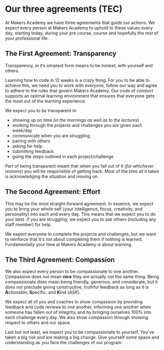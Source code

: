 # Our three agreements (TEC)

At Makers Academy we have three agreements that guide our actions. We expect every person at Makers Academy to uphold to these values every day, starting today, during your pre course, course and hopefully the rest of your professional life.

## The First Agreement: Transparency

Transparency, in it’s simplest form means to be honest; with yourself and others.

Learning how to code in 12 weeks is a crazy thing. For you to be able to achieve this, we need you to work with everyone, follow our way and agree to adhere to the rules that govern Makers Academy. Our code of conduct supports an optimal learning environment that ensures that everyone gets the most out of the learning experience. 

We expect you to be transparent in:
- showing up on time (_in the mornings as well as to the lectures_)
- working through the projects and challenges you are given each week/day
- communicate when you are struggling
- pairing with others
- asking for help
 - submitting feedback
- going the steps outlined in each project/challenge

Part of being transparent meant that when you fall out of it (_for whichever reasons_) you will be responsible of getting back. Most of the time all it takes is acknowledging the situation and moving on.

## The Second Agreement: Effort

This may be the most straight-forward agreement. In essence, we expect you to bring your whole self (your intelligence, focus, creativity, and personality) into each and every day. This means that we expect you to do your best. If you are struggling, we expect you to ask others (including any staff member) for help.

We expect everyone to complete the projects and challenges, but we want to reinforce that it's not about completing them if nothing is learned. Fundamentally your time at Makers Academy is about learning.

## The Third Agreement: Compassion

We also expect every person to be compassionate to one another. Compassion does not mean **nice** they are actually not the same thing. Being compassionate does mean being friendly, generous, and considerate, but it does not preclude giving constructive, truthful feedback as long as it is **A**ctionable, **S**pecific, and **K**ind (_ASK_).

We expect all of you and coaches to show compassion by providing feedback and code reviews to one another, informing one another when someone has fallen out of integrity, and by bringing ourselves 100% into each challenge every day. We also show compassion through showing respect to others and our space.

Last but not least, we expect you to be compassionate to yourself. You've taken a big risk and are making a big change. Give yourself some space and understanding as you face the challenges of our program.